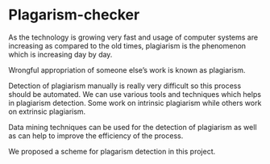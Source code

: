 # Plagarism-checker

As the technology is growing very fast and usage of computer systems are increasing as compared to the old times, plagiarism is the phenomenon which is increasing day by day. 

Wrongful appropriation of someone else’s work is known as plagiarism. 

Detection of plagiarism manually is really very difficult so this process should be automated. We can use various tools and techniques which helps in plagiarism detection. Some work on intrinsic plagiarism while others work on extrinsic plagiarism. 

Data mining techniques can be used for the  detection of plagiarism as well as can help to improve the efficiency of the process.

We proposed a scheme for plagarism detection in this project.
